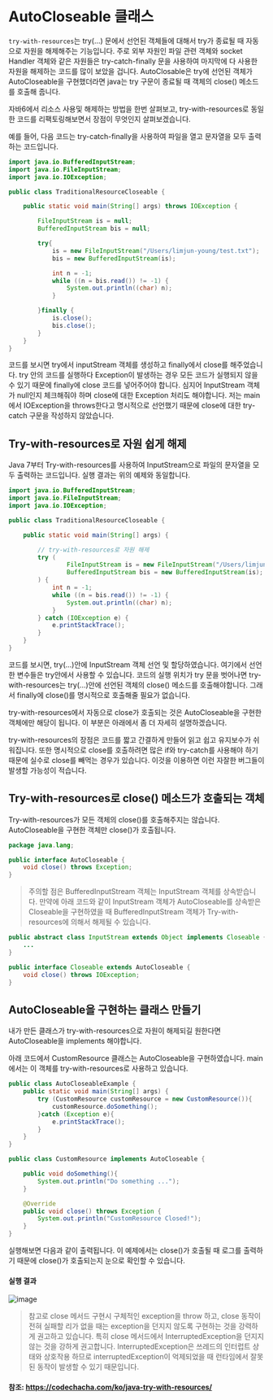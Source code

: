 # AutoCloseable 클래스

`try-with-resources`는 try(...) 문에서 선언된 객체들에 대해서 try가 종료될 때 자동으로 자원을 해제해주는 기능입니다. 주로 외부 자원인 파일 관련 객체와 socket Handler 객체와 같은 자원들은 try-catch-finally 문을 사용하여 마지막에 다 사용한 자원을 해제하는 코드를 많이 보았을 겁니다. AutoClosable은 try에 선언된 객체가 AutoCloseable을 구현했더라면 java는 try 구문이 종료될 때 객체의 close() 메소드를 호출해 줍니다.

자바6에서 리소스 사용및 해제하는 방법을 한번 살펴보고, try-with-resources로 동일한 코드를 리팩토링해보면서 장점이 무엇인지 살펴보겠습니다.

예를 들어, 다음 코드는 try-catch-finally을 사용하여 파일을 열고 문자열을 모두 출력하는 코드입니다.


```java
import java.io.BufferedInputStream;
import java.io.FileInputStream;
import java.io.IOException;

public class TraditionalResourceCloseable {

    public static void main(String[] args) throws IOException {

        FileInputStream is = null;
        BufferedInputStream bis = null;

        try{
            is = new FileInputStream("/Users/limjun-young/test.txt");
            bis = new BufferedInputStream(is);

            int n = -1;
            while ((n = bis.read()) != -1) {
                System.out.println((char) n);
            }

        }finally {
            is.close();
            bis.close();
        }
    }
}
```

코드를 보시면 try에서 inputStream 객체를 생성하고 finally에서 close를 해주었습니다. try 안의 코드를 실행하다 Exception이 발생하는 경우 모든 코드가 실행되지 않을 수 있기 때문에 finally에 close 코드를 넣어주어야 합니다. 심지어 InputStream 객체가 null인지 체크해줘야 하며 close에 대한 Exception 처리도 해야합니다. 저는 main에서 IOException을 throws한다고 명시적으로 선언했기 때문에 close에 대한 try-catch 구문을 작성하지 않았습니다.


## Try-with-resources로 자원 쉽게 해제

Java 7부터 Try-with-resources를 사용하여 InputStream으로 파일의 문자열을 모두 출력하는 코드입니다. 실행 결과는 위의 예제와 동일합니다.

```java
import java.io.BufferedInputStream;
import java.io.FileInputStream;
import java.io.IOException;

public class TraditionalResourceCloseable {

    public static void main(String[] args) {

        // try-with-resources로 자원 해제
        try (
                FileInputStream is = new FileInputStream("/Users/limjun-young/test.txt");
                BufferedInputStream bis = new BufferedInputStream(is);
        ) {
            int n = -1;
            while ((n = bis.read()) != -1) {
                System.out.println((char) n);
            }
        } catch (IOException e) {
            e.printStackTrace();
        }
    }
}
```

코드를 보시면, try(...)안에 InputStream 객체 선언 및 할당하였습니다. 여기에서 선언한 변수들은 try안에서 사용할 수 있습니다. 코드의 실행 위치가 try 문을 벗어나면 try-with-resources는 try(...)안에 선언된 객체의 close() 메소드를 호출해야합니다. 그래서 finally에 close()를 명시적으로 호출해줄 필요가 없습니다.

try-with-resources에서 자동으로 close가 호출되는 것은 AutoCloseable을 구현한 객체에만 해당이 됩니다. 이 부분은 아래에서 좀 더 자세히 설명하겠습니다.

try-with-resources의 장점은 코드를 짧고 간결하게 만들어 읽고 쉽고 유지보수가 쉬워집니다. 또한 명시적으로 close를 호출하려면 많은 if와 try-catch를 사용해야 하기 때문에 실수로 close를 빼먹는 경우가 있습니다. 이것을 이용하면 이런 자잘한 버그들이 발생할 가능성이 적습니다.

## Try-with-resources로 close() 메소드가 호출되는 객체

Try-with-resources가 모든 객체의 close()를 호출해주지는 않습니다. AutoCloseable을 구현한 객체만 close()가 호출됩니다.

```java
package java.lang;

public interface AutoCloseable {
    void close() throws Exception;
}
```

> 주의할 점은 BufferedInputStream 객체는 InputStream 객체를 상속받습니다. 만약에 아래 코드와 같이 InputStream 객체가 AutoCloseable를 상속받은 Closeable을 구현하였을 때 BufferedInputStream 객체가 Try-with-resources에 의해서 해제될 수 있습니다.

```java
public abstract class InputStream extends Object implements Closeable {
    ...
}

public interface Closeable extends AutoCloseable {
    void close() throws IOException;
}
```

##  AutoCloseable을 구현하는 클래스 만들기
내가 만든 클래스가 try-with-resources으로 자원이 해제되길 원한다면 AutoCloseable을 implements 해야합니다.

아래 코드에서 CustomResource 클래스는 AutoCloseable을 구현하였습니다. main에서는 이 객체를 try-with-resources로 사용하고 있습니다.

```java
public class AutoCloseableExample {
    public static void main(String[] args) {
        try (CustomResource customResource = new CustomResource()){
            customResource.doSomething();
        }catch (Exception e){
            e.printStackTrace();
        }
    }
}

public class CustomResource implements AutoCloseable {

    public void doSomething(){
        System.out.println("Do something ...");
    }

    @Override
    public void close() throws Exception {
        System.out.println("CustomResource Closed!");
    }
}
```

실행해보면 다음과 같이 출력됩니다. 이 예제에서는 close()가 호출될 때 로그를 출력하기 때문에 close()가 호출되는지 눈으로 확인할 수 있습니다.

#### 실행 결과
![image](https://user-images.githubusercontent.com/22395934/75355616-1e2fcb00-58f2-11ea-8643-70376e7face7.png)

> 참고로 close 메서드 구현시 구체적인 exception을 throw 하고, close 동작이 전혀 실패할 리가 없을 때는 exception을 던지지 않도록 구현하는 것을 강력하게 권고하고 있습니다. 특히 close 메서드에서 InterruptedException을 던지지 않는 것을 강하게 권고합니다. InterruptedException은 쓰레드의 인터럽트 상태와 상호작용 하므로 interruptedException이 억제되었을 때 런타임에서 잘못된 동작이 발생할 수 있기 때문입니다.




#### 참조: https://codechacha.com/ko/java-try-with-resources/